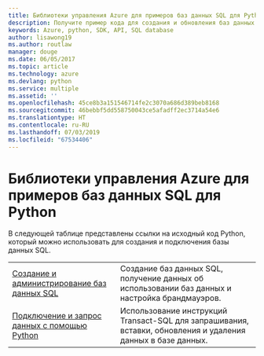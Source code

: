 ```yaml
---
title: Библиотеки управления Azure для примеров баз данных SQL для Python
description: Получите пример кода для создания и обновления баз данных SQL Azure с помощью библиотек управления Azure для Python.
keywords: Azure, python, SDK, API, SQL database
author: lisawong19
ms.author: routlaw
manager: douge
ms.date: 06/05/2017
ms.topic: article
ms.technology: azure
ms.devlang: python
ms.service: multiple
ms.assetid: ''
ms.openlocfilehash: 45ce8b3a151546714fe2c3070a686d389beb8168
ms.sourcegitcommit: 46bebbf5dd558750043ce5afadff2ec3714a54e6
ms.translationtype: HT
ms.contentlocale: ru-RU
ms.lasthandoff: 07/03/2019
ms.locfileid: "67534406"
---
```

# <a name="azure-management-libraries-for-python-samples-for-sql-database"></a>Библиотеки управления Azure для примеров баз данных SQL для Python

В следующей таблице представлены ссылки на исходный код Python, который можно использовать для создания и подключения базы данных SQL. 

| ||
|---|---|
| [Создание и администрирование баз данных SQL][1] | Создание баз данных SQL, получение данных об использовании баз данных и настройка брандмауэров.  | 
| [Подключение и запрос данных с помощью Python][2] | Использование инструкций Transact-SQL для запрашивания, вставки, обновления и удаления данных в базе данных. | 

[1]: https://azure.microsoft.com/resources/samples/sql-database-python-manage/
[2]: https://docs.microsoft.com/azure/sql-database/sql-database-connect-query-python